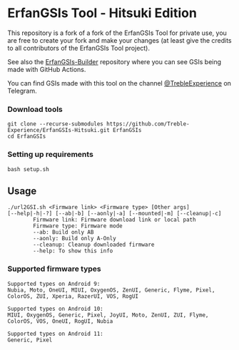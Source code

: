 # ErfanGSIs Tool - Hitsuki Edition

This repository is a fork of a fork of the ErfanGSIs Tool for private use, you are free to create your fork and make your changes (at least give the credits to all contributors of the ErfanGSIs Tool project).

See also the [ErfanGSIs-Builder](https://github.com/Project-WKF/ErfanGSIs-Builder) repository where you can see GSIs being made with GitHub Actions.

You can find GSIs made with this tool on the channel [@TrebleExperience](https://t.me/TrebleExperience) on Telegram.

### Download tools

```
git clone --recurse-submodules https://github.com/Treble-Experience/ErfanGSIs-Hitsuki.git ErfanGSIs 
cd ErfanGSIs
```

### Setting up requirements

```
bash setup.sh
```

## Usage

```
./url2GSI.sh <Firmware link> <Firmware type> [Other args]
[--help|-h|-?] [--ab|-b] [--aonly|-a] [--mounted|-m] [--cleanup|-c]
        Firmware link: Firmware download link or local path
        Firmware type: Firmware mode
        --ab: Build only AB
        --aonly: Build only A-Only
        --cleanup: Cleanup downloaded firmware
        --help: To show this info
```

### Supported firmware types

```
Supported types on Android 9:
Nubia, Moto, OneUI, MIUI, OxygenOS, ZenUI, Generic, Flyme, Pixel, ColorOS, ZUI, Xperia, RazerUI, VOS, RogUI

Supported types on Android 10:
MIUI, OxygenOS, Generic, Pixel, JoyUI, Moto, ZenUI, ZUI, Flyme, ColorOS, VOS, OneUI, RogUI, Nubia

Supported types on Android 11:
Generic, Pixel
```
